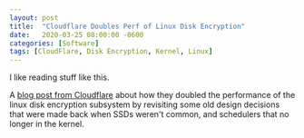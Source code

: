 ```yaml
---
layout: post
title:  "Cloudflare Doubles Perf of Linux Disk Encryption"
date:   2020-03-25 08:00:00 -0600
categories: [Software]
tags: [CloudFlare, Disk Encryption, Kernel, Linux]
---
```


I like reading stuff like this.

A [blog post from Cloudflare](https://blog.cloudflare.com/speeding-up-linux-disk-encryption/) about how they doubled the performance of the linux disk encryption subsystem by revisiting some old design decisions that were made back when SSDs weren't common, and schedulers that no longer in the kernel.
